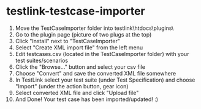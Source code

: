 # testlink-testcase-importer

1) Move the TestCaseImporter folder into testlink\htdocs\plugins\
2) Go to the plugin page (picture of two plugs at the top)
3) Click "Install" next to "TestCaseImporter"
4) Select "Create XML import file" from the left menu
5) Edit testcases.csv (located in the TestCaseImporter folder) with your test suites/scenarios
6) Click the "Browse…" button and select your csv file
7) Choose "Convert" and save the converted XML file somewhere
8) In TestLink select your test suite (under Test Specification) and choose "Import" (under the action button, gear icon)
9) Select converted XML file and click "Upload file"
10) And Done! Your test case has been imported/updated! :)
